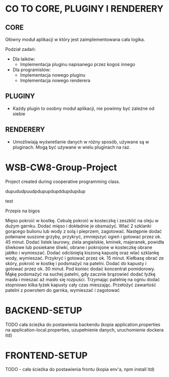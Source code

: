 # CO TO CORE, PLUGINY I RENDERERY

## CORE

Główny moduł aplikacji w który jest zaimplementowana cała logika.

Podział zadań:

- Dla laików:
  - Implementacja pluginu napisanego przez kogoś innego
- Dla programistów:
  - Implementacja nowego pluginu
  - Implementacja nowego renderera

## PLUGINY

- Każdy plugin to osobny moduł aplikacji, nie powinny być zależne od siebie

## RENDERERY

- Umożliwiają wyświetlanie danych w różny sposób, używane są w pluginach. Mogą być używane w wielu pluginach na raz.

# WSB-CW8-Group-Project

Project created during cooperative programming class.

dupududpuudpdupupdupddupdupdup

test

Przepis na bigos

Mięso pokroić w kostkę. Cebulę pokroić w kosteczkę i zeszklić na oleju w dużym garnku. Dodać mięso i dokładnie je obsmażyć.
Wlać 2 szklanki gorącego bulionu lub wody z solą i pieprzem, zagotować. Następnie dodać połamane suszone grzyby, przykryć, zmniejszyć ogień i gotować przez ok. 45 minut.
Dodać listek laurowy, ziela angielskie, kminek, majeranek, powidła śliwkowe lub posiekane śliwki, obrane i pokrojone w kosteczkę obrane jabłko i wymieszać.
Dodać odciśniętą kiszoną kapustę oraz wlać szklankę wody, wymieszać. Przykryć i gotować przez ok. 15 minut.
Kiełbasę obrać ze skóry, pokroić w kostkę i podsmażyć na patelni. Dodać do kapusty i gotować przez ok. 30 minut. Pod koniec dodać koncentrat pomidorowy.
Mąkę podsmażyć na suchej patelni, gdy zacznie brązowieć dodać łyżkę masła i mieszać aż masło się rozpuści.
Trzymając patelnię na ogniu dodać stopniowo kilka łyżek kapusty cały czas mieszając. Przełożyć zawartość patelni z powrotem do garnka, wymieszać i zagotować

# BACKEND-SETUP

TODO cała ścieżka do postawienia backendu (kopia application.properties na application-local.properties, uzupełnienie danych, uruchomienie dockera itd)

# FRONTEND-SETUP

TODO - cała ścieżka do postawienia frontu (kopia env'a, npm install itd)
